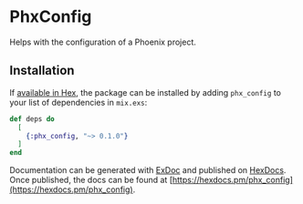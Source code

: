 # PhxConfig

Helps with the configuration of a Phoenix project.

## Installation

If [available in Hex](https://hex.pm/docs/publish), the package can be installed
by adding `phx_config` to your list of dependencies in `mix.exs`:

```elixir
def deps do
  [
    {:phx_config, "~> 0.1.0"}
  ]
end
```

Documentation can be generated with [ExDoc](https://github.com/elixir-lang/ex_doc)
and published on [HexDocs](https://hexdocs.pm). Once published, the docs can
be found at [https://hexdocs.pm/phx_config](https://hexdocs.pm/phx_config).


